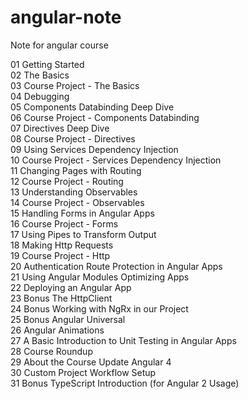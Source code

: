 # angular-note
Note for angular course

01 Getting Started  
02 The Basics  
03 Course Project - The Basics  
04 Debugging  
05 Components  Databinding Deep Dive  
06 Course Project - Components  Databinding  
07 Directives Deep Dive  
08 Course Project - Directives  
09 Using Services  Dependency Injection  
10 Course Project - Services  Dependency Injection  
11 Changing Pages with Routing  
12 Course Project - Routing  
13 Understanding Observables  
14 Course Project - Observables  
15 Handling Forms in Angular Apps  
16 Course Project - Forms  
17 Using Pipes to Transform Output  
18 Making Http Requests  
19 Course Project - Http  
20 Authentication  Route Protection in Angular Apps  
21 Using Angular Modules  Optimizing Apps  
22 Deploying an Angular App  
23 Bonus The HttpClient  
24 Bonus Working with NgRx in our Project  
25 Bonus Angular Universal  
26 Angular Animations  
27 A Basic Introduction to Unit Testing in Angular Apps  
28 Course Roundup  
29 About the Course Update  Angular 4  
30 Custom Project  Workflow Setup  
31 Bonus TypeScript Introduction (for Angular 2 Usage)  
